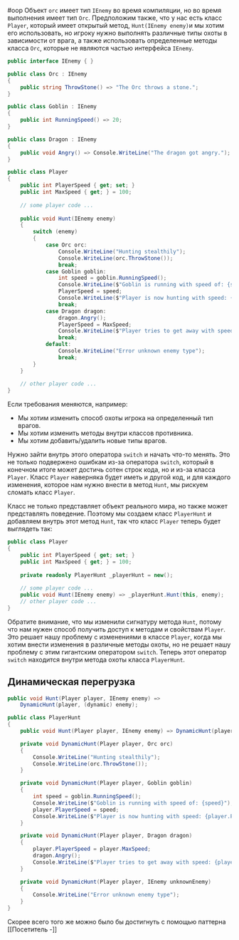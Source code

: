 #oop
Объект `orc` имеет тип `IEnemy` во время компиляции, но во время выполнения имеет тип `Orc`. Предположим также, что у нас есть класс `Player`, который имеет открытый метод, `Hunt(IEnemy enemy)`и мы хотим его использовать, но игроку нужно выполнять различные типы охоты в зависимости от врага, а также использовать определенные методы класса `Orc`, которые не являются частью интерфейса `IEnemy`.

```cs
public interface IEnemy { }

public class Orc : IEnemy
{
    public string ThrowStone() => "The Orc throws a stone.";
}

public class Goblin : IEnemy
{
    public int RunningSpeed() => 20;
}

public class Dragon : IEnemy
{
    public void Angry() => Console.WriteLine("The dragon got angry.");
}
```

```cs
public class Player
{
    public int PlayerSpeed { get; set; }
    public int MaxSpeed { get; } = 100;
    
    // some player code ...
    
    public void Hunt(IEnemy enemy)
    {
        switch (enemy)
        {
            case Orc orc:
                Console.WriteLine("Hunting stealthily");
                Console.WriteLine(orc.ThrowStone());
                break;
            case Goblin goblin:
                int speed = goblin.RunningSpeed();
                Console.WriteLine($"Goblin is running with speed of: {speed}");
                PlayerSpeed = speed;
                Console.WriteLine($"Player is now hunting with speed: {PlayerSpeed}");
                break;
            case Dragon dragon:
                dragon.Angry();
                PlayerSpeed = MaxSpeed;
                Console.WriteLine($"Player tries to get away with speed: {PlayerSpeed}");
                break;
            default:
                Console.WriteLine("Error unknown enemy type");
                break;
        }
    }
    
    // other player code ...
}
```

Если требования меняются, например:
- Мы хотим изменить способ охоты игрока на определенный тип врагов.
- Мы хотим изменить методы внутри классов противника.
- Мы хотим добавить/удалить новые типы врагов.

Нужно зайти внутрь этого оператора `switch` и начать что-то менять. Это не только подвержено ошибкам из-за оператора `switch`, который в конечном итоге может достичь сотен строк кода, но и из-за класса `Player`. Класс `Player` наверняка будет иметь и другой код, и для каждого изменения, которое нам нужно внести в метод `Hunt`, мы рискуем сломать класс `Player`.

Класс не только представляет объект реального мира, но также может представлять поведение. Поэтому мы создаем класс `PlayerHunt` и добавляем внутрь этот метод `Hunt`, так что класс `Player` теперь будет выглядеть так:

```cs
public class Player
{
    public int PlayerSpeed { get; set; }
    public int MaxSpeed { get; } = 100;
    
    private readonly PlayerHunt _playerHunt = new();
    
    // some player code ...
    public void Hunt(IEnemy enemy) => _playerHunt.Hunt(this, enemy);
    // other player code ...
}
```

Обратите внимание, что мы изменили сигнатуру метода `Hunt`, потому что нам нужен способ получить доступ к методам и свойствам `Player`. Это решает нашу проблему с изменениями в классе `Player`, когда мы хотим внести изменения в различные методы охоты, но не решает нашу проблему с этим гигантским оператором `switch`. Теперь этот оператор `switch` находится внутри метода охоты класса `PlayerHunt`.

## Динамическая перегрузка

```cs
public void Hunt(Player player, IEnemy enemy) => 
    DynamicHunt(player, (dynamic) enemy);

```

```cs
public class PlayerHunt
{
    public void Hunt(Player player, IEnemy enemy) => DynamicHunt(player, (dynamic) enemy);

    private void DynamicHunt(Player player, Orc orc)
    {
        Console.WriteLine("Hunting stealthily");
        Console.WriteLine(orc.ThrowStone());
    }

    private void DynamicHunt(Player player, Goblin goblin)
    {
        int speed = goblin.RunningSpeed();
        Console.WriteLine($"Goblin is running with speed of: {speed}");
        player.PlayerSpeed = speed;
        Console.WriteLine($"Player is now hunting with speed: {player.PlayerSpeed}");
    }

    private void DynamicHunt(Player player, Dragon dragon)
    {
        player.PlayerSpeed = player.MaxSpeed;
        dragon.Angry();
        Console.WriteLine($"Player tries to get away with speed: {player.PlayerSpeed}");
    }

    private void DynamicHunt(Player player, IEnemy unknownEnemy)
    {
        Console.WriteLine("Error unknown enemy type");
    }
}
```

Скорее всего того же можно было бы достигнуть с помощью паттерна [[Посетитель -]]
